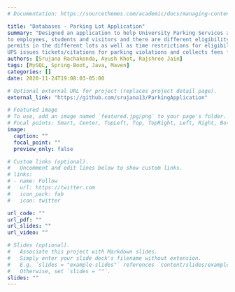 ```yaml
---
# Documentation: https://sourcethemes.com/academic/docs/managing-content/

title: "Databases - Parking Lot Application"
summary: "Designed an application to help University Parking Services and manage the campus parking lot and it's users. The UPS issues parking permits
to employees, students and visitors and there are different eligibility constraints for parking
permits in the different lots as well as time restrictions for eligibility. In addition to the permits,
UPS issues tickets/citations for parking violations and collects fees for them."
authors: [Srujana Rachakonda, Ayush Khot, Rajshree Jain]
tags: [MySQL, Spring-Boot, Java, Maven]
categories: []
date: 2020-11-24T19:08:03-05:00

# Optional external URL for project (replaces project detail page).
external_link: "https://github.com/srujana13/ParkingApplication"

# Featured image
# To use, add an image named `featured.jpg/png` to your page's folder.
# Focal points: Smart, Center, TopLeft, Top, TopRight, Left, Right, BottomLeft, Bottom, BottomRight.
image:
  caption: ""
  focal_point: ""
  preview_only: false

# Custom links (optional).
#   Uncomment and edit lines below to show custom links.
# links:
# - name: Follow
#   url: https://twitter.com
#   icon_pack: fab
#   icon: twitter

url_code: ""
url_pdf: ""
url_slides: ""
url_video: ""

# Slides (optional).
#   Associate this project with Markdown slides.
#   Simply enter your slide deck's filename without extension.
#   E.g. `slides = "example-slides"` references `content/slides/example-slides.md`.
#   Otherwise, set `slides = ""`.
slides: ""
---
```

